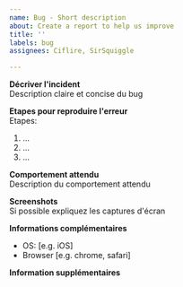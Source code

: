 ```yaml
---
name: Bug - Short description
about: Create a report to help us improve
title: ''
labels: bug
assignees: Ciflire, SirSquiggle

---
```


**Décriver l'incident** \
Description claire et concise du bug

**Etapes pour reproduire l'erreur** \
Etapes:
1. ...
2. ...
3. ...

**Comportement attendu**\
Description du comportement attendu

**Screenshots**\
Si possible expliquez les captures d'écran

**Informations complémentaires**
 - OS: [e.g. iOS]
 - Browser [e.g. chrome, safari]



**Information supplémentaires**
